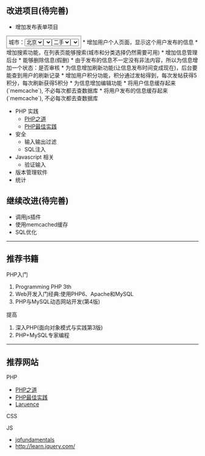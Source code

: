 



## 改进项目(待完善)

* 增加发布表单项目

<div style="border:1px solid grey;padding:5px;display:inline-block;">
城市：<select>
<option>北京</option>
<option>上海</option>
<option>广州</option>
<option>深圳</option>
<select>
类别：<select>
<option>二手</option>
<option>房产</option>
<option>宠物</option>
<option>招聘</option>
<select>  <br>

标题：<input type="text" size="50"><br>

内容：<textarea cols="50" rows="10"></textarea><br>

联系人：<input type="text" size="10">
联系电话：<input type="text" size="15"><br>
	<input type="submit" value="发布">
</div>
* 增加用户个人页面，显示这个用户发布的信息
* 增加搜索功能，在列表页能够搜索(城市和分类选择仍然需要可用)
* 增加信息管理后台
	* 能够删除信息(假删)
	* 由于发布的信息不一定没有非法内容，所以为信息增加一个状态：是否审核
* 为信息增加刷新功能(让信息发布时间变成现在)，后台要能查到用户的刷新记录
* 增加用户积分功能，积分通过发帖得到，每次发帖获得5积分，每次刷新获得5积分
* 为信息增加编辑功能
* 将用户信息缓存起来(`memcache`), 不必每次都去查数据库
* 将用户发布的信息缓存起来(`memcache`), 不必每次都去查数据库
	
* PHP 实践
	* [PHP之道](http://wulijun.github.io/php-the-right-way/)
	* [PHP最佳实践](http://youngsterxyf.github.io/2013/06/01/php-best-practices/)
* 安全
	* 输入输出过滤
	* SQL注入
* Javascript 相关
	* 验证输入 	
* 版本管理软件
* 统计

## 继续改进(待完善)
* 调用js插件
* 使用memcached缓存
* SQL优化



--- 
## 推荐书籍
PHP入门

1. Programming PHP 3th
2. Web开发入门经典:使用PHP6、Apache和MySQL
3. PHP与MySQL动态网站开发(第4版)

提高

1. 深入PHP(面向对象模式与实践第3版)
2. PHP+MySQL专家编程

---
## 推荐网站
PHP

* [PHP之道](http://wulijun.github.io/php-the-right-way/)
* [PHP最佳实践](http://youngsterxyf.github.io/2013/06/01/php-best-practices/)
* [Laruence](http://www.laruence.com/)

CSS


JS

* [jqfundamentals](http://jqfundamentals.com/)
* <http://learn.jquery.com/>
